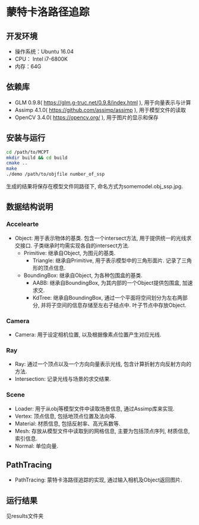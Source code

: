 # 蒙特卡洛路径追踪

## 开发环境
* 操作系统：Ubuntu 16.04
* CPU： Intel i7-6800K
* 内存：64G

## 依赖库
* GLM 0.9.8( https://glm.g-truc.net/0.9.8/index.html ), 用于向量表示与计算
* Assimp 4.1.0( https://github.com/assimp/assimp ), 用于模型文件的读取
* OpenCV 3.4.0( https://opencv.org/ ), 用于图片的显示和保存

## 安装与运行
```bash
cd /path/to/MCPT
mkdir build && cd build
cmake ..
make 
./demo /path/to/objfile number_of_ssp
```
生成的结果将保存在模型文件同路径下, 命名方式为somemodel.obj_ssp.jpg. 

## 数据结构说明

### Accelearte
* Object: 用于表示物体的基类. 包含一个intersect方法, 用于提供统一的光线求交接口. 子类继承时均需实现各自的intersect方法. 
	* Primitive: 继承自Object, 为图元的基类.
		* Triangle: 继承自Primitive, 用于表示模型中的三角形面片. 记录了三角形的顶点信息. 
	* BoundingBox: 继承自Object, 为各种包围盒的基类. 
		* AABB: 继承自BoundingBox, 为其内部的一个Object提供包围盒, 加速求交.
		* KdTree: 继承自BoundingBox, 通过一个平面将空间划分为左右两部分, 并将子空间的信息存储至左右子结点中. 叶子节点中存放Object.

### Camera
* Camera: 用于设定相机位置, 以及根据像素点位置产生对应光线. 

### Ray

* Ray: 通过一个顶点以及一个方向向量表示光线, 包含计算折射方向反射方向的方法.
* Intersection: 记录光线与场景的求交结果.

### Scene
* Loader: 用于从obj等模型文件中读取场景信息, 通过Assimp库来实现.
* Vertex: 顶点信息, 包括地顶点位置及法向等.
* Material: 材质信息, 包括反射率、高光系数等.
* Mesh: 存放从模型文件中读取到的网格信息, 主要为包括顶点序列, 材质信息, 索引信息.
* Normal: 单位向量.

## PathTracing
* PathTracing: 蒙特卡洛路径追踪的实现, 通过输入相机及Object返回图片.

## 运行结果
见results文件夹
